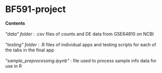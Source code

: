 # BF591-project

**Contents** <br>
<br>
*"data" folder* : .csv files of counts and DE data from GSE64810 on NCBI <br>
<br>
*"testing" folder* : .R files of individual apps and testing scripts for each of the tabs in the final app<br>
<br>
*"sample_preprocessing.ipynb"* : file used to process sample info data for use in R<br>
<br>

